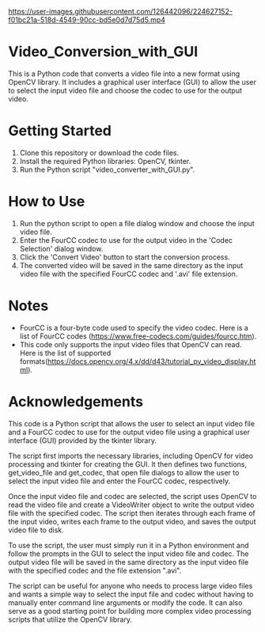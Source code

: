 

https://user-images.githubusercontent.com/126442096/224627152-f01bc21a-518d-4549-90cc-bd5e0d7d75d5.mp4

# Video_Conversion_with_GUI

This is a Python code that converts a video file into a new format using OpenCV library. It includes a graphical user interface (GUI) to allow the user to select the input video file and choose the codec to use for the output video.

# Getting Started

1. Clone this repository or download the code files.
2. Install the required Python libraries: OpenCV, tkinter.
3. Run the Python script "video_converter_with_GUI.py".

# How to Use

1. Run the python script to open a file dialog window and choose the input video file.
2. Enter the FourCC codec to use for the output video in the 'Codec Selection' dialog window.
3. Click the 'Convert Video' button to start the conversion process.
4. The converted video will be saved in the same directory as the input video file with the specified FourCC codec and '.avi' file extension.

# Notes

- FourCC is a four-byte code used to specify the video codec. Here is a list of FourCC codes (https://www.free-codecs.com/guides/fourcc.htm).
- This code only supports the input video files that OpenCV can read. Here is the list of supported 
formats(https://docs.opencv.org/4.x/dd/d43/tutorial_py_video_display.html).

# Acknowledgements

This code is a Python script that allows the user to select an input video file and a FourCC codec to use for the output video file using a graphical user interface (GUI) provided by the tkinter library.

The script first imports the necessary libraries, including OpenCV for video processing and tkinter for creating the GUI. It then defines two functions, get_video_file and get_codec, that open file dialogs to allow the user to select the input video file and enter the FourCC codec, respectively.

Once the input video file and codec are selected, the script uses OpenCV to read the video file and create a VideoWriter object to write the output video file with the specified codec. The script then iterates through each frame of the input video, writes each frame to the output video, and saves the output video file to disk.

To use the script, the user must simply run it in a Python environment and follow the prompts in the GUI to select the input video file and codec. The output video file will be saved in the same directory as the input video file with the specified codec and the file extension ".avi".

The script can be useful for anyone who needs to process large video files and wants a simple way to select the input file and codec without having to manually enter command line arguments or modify the code. It can also serve as a good starting point for building more complex video processing scripts that utilize the OpenCV library.





